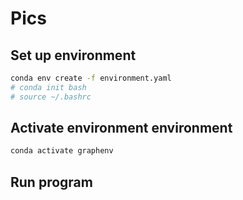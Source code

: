 # Pics

## Set up environment

```bash
conda env create -f environment.yaml
# conda init bash
# source ~/.bashrc
```

## Activate environment environment

```bash
conda activate graphenv
```

## Run program
```bash

```